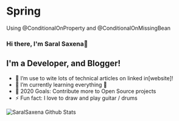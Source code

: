# Spring
Using  @ConditionalOnProperty and  @ConditionalOnMissingBean

### Hi there, I'm Saral Saxena👋

## I'm a Developer, and Blogger!
- 🔭 I’m use to wite lots of technical articles on linked in[website]!
- 🌱 I’m currently learning everything 🤣
- 🥅 2020 Goals: Contribute more to Open Source projects
- ⚡ Fun fact: I love to draw and play guitar / drums

<img align="left" alt="SaralSaxena Github Stats" src="https://github-readme-stats.codestackr.vercel.app/api?username=SaralSaxena&show_icons=true&hide_border=true" />

